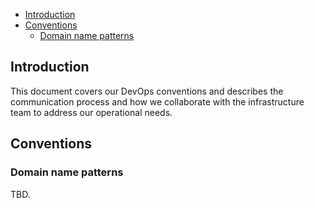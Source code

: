 - [Introduction](#introduction)
- [Conventions](#conventions)
  - [Domain name patterns](#domain-name-patterns)

## Introduction
This document covers our DevOps conventions and describes the communication process and how we collaborate with the infrastructure team to address our operational needs. 

## Conventions

### Domain name patterns
TBD.
